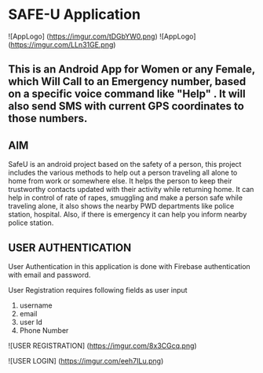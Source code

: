 # SAFE-U Application
![AppLogo]
(https://imgur.com/tDGbYW0.png)
![AppLogo]
(https://imgur.com/LLn31GE.png)

## This is an Android App for Women or any Female, which Will Call to an Emergency number, based on a specific voice command like "Help" . It will also send SMS with current GPS coordinates to those numbers.

## AIM
SafeU is an android project based on the safety of a person, this project includes the various methods to help out a person traveling all alone to home from work or somewhere else.
It helps the person to keep their trustworthy contacts updated with their activity while returning
home. It can help in control of rate of rapes, smuggling and make a person safe while traveling
alone, it also shows the nearby PWD departments like police station, hospital. Also, if there is
emergency it can help you inform nearby police station.

## USER AUTHENTICATION

User Authentication in this application is done with Firebase authentication with email and password.

User Registration requires following fields as user input
1) username
2) email
3) user Id
4) Phone Number

![USER REGISTRATION]
(https://imgur.com/8x3CGcq.png)

![USER LOGIN]
(https://imgur.com/eeh7ILu.png)





